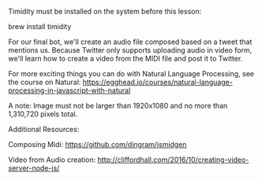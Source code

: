 Timidity must be installed on the system before this lesson:

brew install timidity

For our final bot, we'll create an audio file composed based on a tweet that mentions us. Because Twitter only supports uploading audio in video form, we'll learn how to create a video from the MIDI file and post it to Twitter. 

For more exciting things you can do with Natural Language Processing, see the course on Natural: https://egghead.io/courses/natural-language-processing-in-javascript-with-natural

A note: Image must not be larger than 1920x1080 and no more than 1,310,720 pixels total.

Additional Resources:

Composing Midi:
https://github.com/dingram/jsmidgen

Video from Audio creation: 
http://cliffordhall.com/2016/10/creating-video-server-node-js/
